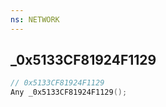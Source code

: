 ```yaml
---
ns: NETWORK
---
```

## _0x5133CF81924F1129

```c
// 0x5133CF81924F1129
Any _0x5133CF81924F1129();
```

